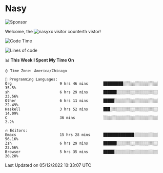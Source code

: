 # Nasy

<!--
<p align="center">
<img height="200" src="https://github-readme-stats.vercel.app/api?username=nasyxx&count_private=true&show_icons=true&theme=dracula&include_all_commits=true"/>
<img height="200" src="https://github-readme-stats.vercel.app/api/top-langs/?username=nasyxx&theme=dracula&hide=html,jupyter+notebook&count_private=true&show_icons=true"/>
</p>

  
----------------
-->

![Sponsor](https://img.shields.io/static/v1.svg?label=Sponsor&message=%E2%9D%A4&logo=GitHub&style=flat&color=pink)
 
Welcome, the ![nasyxx visitor counter](https://count.getloli.com/get/@nasyxx?theme=rule34)th vistor!
 
<!--START_SECTION:waka-->
![Code Time](http://img.shields.io/badge/Code%20Time-2%2C894%20hrs%2013%20mins-blue)

![Lines of code](https://img.shields.io/badge/From%20Hello%20World%20I%27ve%20Written-5%20Million%20lines%20of%20code-blue)

📊 **This Week I Spent My Time On** 

```text
⌚︎ Time Zone: America/Chicago

💬 Programming Languages: 
Org                      9 hrs 46 mins       █████████░░░░░░░░░░░░░░░░   35.5% 
sh                       6 hrs 29 mins       ██████░░░░░░░░░░░░░░░░░░░   23.56% 
Other                    6 hrs 11 mins       █████░░░░░░░░░░░░░░░░░░░░   22.49% 
Haskell                  3 hrs 52 mins       ███░░░░░░░░░░░░░░░░░░░░░░   14.09% 
C                        36 mins             ░░░░░░░░░░░░░░░░░░░░░░░░░   2.2%

🔥 Editors: 
Emacs                    15 hrs 28 mins      ██████████████░░░░░░░░░░░   56.16% 
Zsh                      6 hrs 29 mins       ██████░░░░░░░░░░░░░░░░░░░   23.56% 
Browser                  5 hrs 35 mins       █████░░░░░░░░░░░░░░░░░░░░   20.28%

```


 Last Updated on 05/12/2022 10:33:07 UTC
<!--END_SECTION:waka-->

<!-- ![visitors](https://visitor-badge.laobi.icu/badge?page_id=nasyxx.nasyxx) -->
